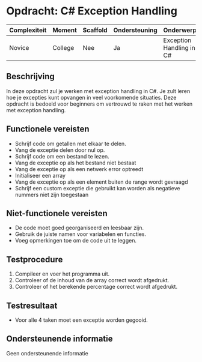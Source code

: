 # Opdracht: C# Exception Handling


| **Complexiteit** | **Moment**   | **Scaffold** | **Ondersteuning** | **Onderwerpen**          |
|-----------------|--------------|--------------|------------------|--------------------------|
| Novice          | College      | Nee          | Ja               | Exception Handling in C# |

## Beschrijving

In deze opdracht zul je werken met exception handling in C#. Je zult leren hoe je excepties kunt opvangen in veel voorkomende
situaties. Deze opdracht is bedoeld voor beginners om vertrouwd te raken met het werken met exception handling.


## Functionele vereisten

- Schrijf code om getallen met elkaar te delen.
- Vang de exceptie delen door nul op.
- Schrijf code om een bestand te lezen.
- Vang de exceptie op als het bestand niet bestaat
- Vang de exceptie op als een netwerk error optreedt
- Initialiseer een array
- Vang de exceptie op als een element buiten de range wordt gevraagd
- Schrijf een custom exceptie die gebruikt kan worden als negatieve nummers niet zijn toegestaan

## Niet-functionele vereisten

- De code moet goed georganiseerd en leesbaar zijn.
- Gebruik de juiste namen voor variabelen en functies.
- Voeg opmerkingen toe om de code uit te leggen.

## Testprocedure

1. Compileer en voer het programma uit.
2. Controleer of de inhoud van de array correct wordt afgedrukt.
3. Controleer of het berekende percentage correct wordt afgedrukt.

## Testresultaat

- Voor alle 4 taken moet een exceptie worden gegooid.

## Ondersteunende informatie

Geen ondersteunende informatie